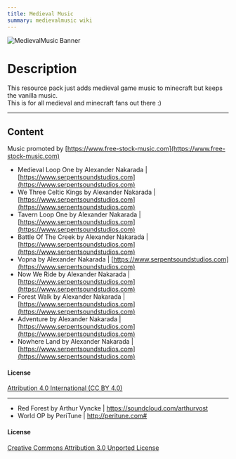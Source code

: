 ```yaml
---
title: Medieval Music
summary: medievalmusic wiki
---
```

<script src="/wiki/javascripts/data.js"></script>
<script src="/wiki/javascripts/sidebar.js" id="medievalmusic"></script>

![MedievalMusic Banner](/wiki/assets/general/banner/medievalmusicbanner.png)


# Description
This resource pack just adds medieval game music to minecraft but keeps the vanilla music.  
This is for all medieval and minecraft fans out there :)  

---
## Content

Music promoted by [https://www.free-stock-music.com](https://www.free-stock-music.com)  

- Medieval Loop One by Alexander Nakarada | [https://www.serpentsoundstudios.com](https://www.serpentsoundstudios.com)
- We Three Celtic Kings by Alexander Nakarada | [https://www.serpentsoundstudios.com](https://www.serpentsoundstudios.com)
- Tavern Loop One by Alexander Nakarada | [https://www.serpentsoundstudios.com](https://www.serpentsoundstudios.com)
- Battle Of The Creek by Alexander Nakarada | [https://www.serpentsoundstudios.com](https://www.serpentsoundstudios.com)
- Vopna by Alexander Nakarada | [https://www.serpentsoundstudios.com](https://www.serpentsoundstudios.com)
- Now We Ride by Alexander Nakarada | [https://www.serpentsoundstudios.com](https://www.serpentsoundstudios.com)
- Forest Walk by Alexander Nakarada | [https://www.serpentsoundstudios.com](https://www.serpentsoundstudios.com)
- Adventure by Alexander Nakarada | [https://www.serpentsoundstudios.com](https://www.serpentsoundstudios.com)
- Nowhere Land by Alexander Nakarada | [https://www.serpentsoundstudios.com](https://www.serpentsoundstudios.com)

#### License
[Attribution 4.0 International (CC BY 4.0)](https://creativecommons.org/licenses/by/4.0/)  

---

- Red Forest by Arthur Vyncke | https://soundcloud.com/arthurvost
- World OP by PeriTune | http://peritune.com#

#### License
[Creative Commons Attribution 3.0 Unported License](https://creativecommons.org/licenses/by/3.0/deed.en_US)
